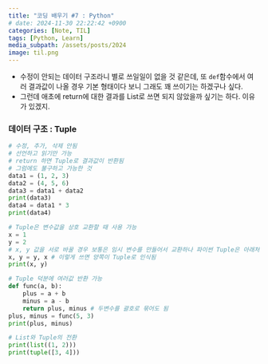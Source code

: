 ```yaml
---
title: "코딩 배우기 #7 : Python"
# date: 2024-11-30 22:22:42 +0900
categories: [Note, TIL]
tags: [Python, Learn]
media_subpath: /assets/posts/2024
image: til.png
---
```


- 수정이 안되는 데이터 구조라니 별로 쓰일일이 없을 것 같은데, 또 `def`함수에서 여러 결과값이 나올 경우 기본 형태이다 보니 그래도 꽤 쓰이기는 하겠구나 싶다.
- 그런데 애초에 return에 대한 결과를 List로 쓰면 되지 않았을까 싶기는 하다. 이유가 있겠지.

### 데이터 구조 : Tuple
```python
# 수정, 추가, 삭제 안됨
# 선언하고 읽기만 가능
# return 하면 Tuple로 결과값이 반환됨
# 그럼에도 불구하고 가능한 것
data1 = (1, 2, 3)
data2 = (4, 5, 6)
data3 = data1 + data2
print(data3)
data4 = data1 * 3
print(data4)
```

```python
# Tuple은 변수값을 상호 교환할 때 사용 가능
x = 1
y = 2
# x, y 값을 서로 바꿀 경우 보통은 임시 변수를 만들어서 교환하나 파이썬 Tuple은 아래처럼 처리 가능
x, y = y, x # 이렇게 쓰면 양쪽이 Tuple로 인식됨
print(x, y)
```

```python
# Tuple 덕분에 여러값 반환 가능
def func(a, b):
	plus = a + b
	minus = a - b
	return plus, minus # 두변수를 괄호로 묶어도 됨
plus, minus = func(5, 3)
print(plus, minus)
```

```python
# List와 Tuple의 전환
print(list((1, 2)))
print(tuple([3, 4]))
```
